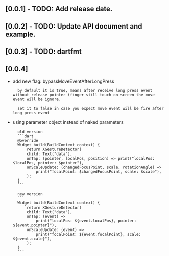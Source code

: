 ## [0.0.1] - TODO: Add release date.

## [0.0.2] - TODO: Update API document and example.

## [0.0.3] - TODO: dartfmt

## [0.0.4] 
* add new flag: bypassMoveEventAfterLongPress

        by default it is true, means after receive long press event without release pointer (finger still touch on screen the move event will be ignore.

        set it to false in case you expect move event will be fire after long press event

* using parameter object instead of naked parameters

        old version
        ```dart
        @override
        Widget build(BuildContext context) {
            return XGestureDetector(
            child: Text("data"),
            onTap: (pointer, localPos, position) => print("localPos: $localPos, pointer: $pointer"),
            onScaleUpdate: (changedFocusPoint, scale, rotationAngle) =>
                print("focalPoint: $changedFocusPoint, scale: $scale"),
            );
        }
        ```

        new version
        ```
        Widget build(BuildContext context) {
            return XGestureDetector(
            child: Text("data"),
            onTap: (event) =>
                print("localPos: ${event.localPos}, pointer: ${event.pointer}"),
            onScaleUpdate: (event) =>
                print("focalPoint: ${event.focalPoint}, scale: ${event.scale}"),
            );
        }
        ```